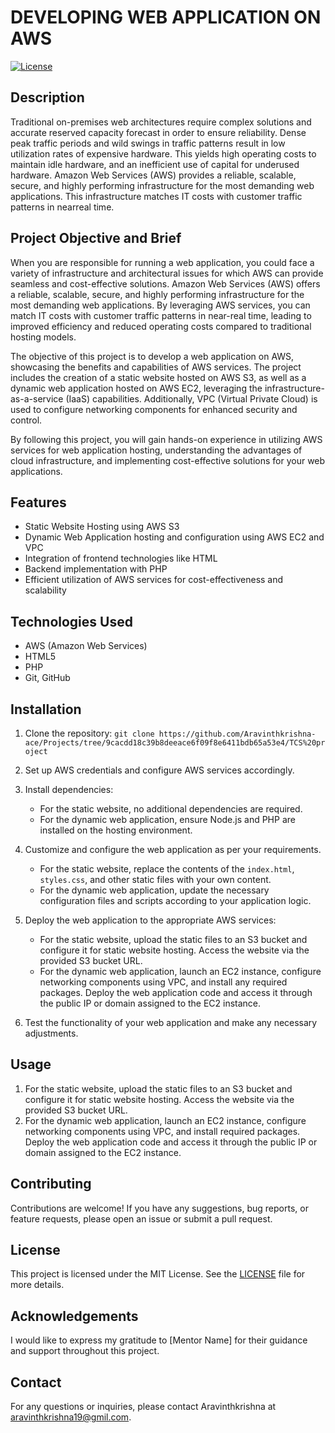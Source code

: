 #  DEVELOPING WEB APPLICATION ON AWS

[![License](https://img.shields.io/badge/license-MIT-blue.svg)](LICENSE)

## Description

Traditional on-premises web architectures require complex solutions and accurate reserved capacity forecast in order to ensure reliability. Dense peak traffic periods and wild swings in traffic patterns result in low utilization rates of expensive hardware. This yields high operating costs to maintain idle hardware, and an inefficient use of capital for underused hardware. Amazon Web Services (AWS) provides a reliable, scalable, secure, and highly performing infrastructure for the most demanding web applications. This infrastructure matches IT costs with customer traffic patterns in nearreal time.

## Project Objective and Brief

When you are responsible for running a web application, you could face a variety of infrastructure and architectural issues for which AWS can provide seamless and cost-effective solutions. Amazon Web Services (AWS) offers a reliable, scalable, secure, and highly performing infrastructure for the most demanding web applications. By leveraging AWS services, you can match IT costs with customer traffic patterns in near-real time, leading to improved efficiency and reduced operating costs compared to traditional hosting models.

The objective of this project is to develop a web application on AWS, showcasing the benefits and capabilities of AWS services. The project includes the creation of a static website hosted on AWS S3, as well as a dynamic web application hosted on AWS EC2, leveraging the infrastructure-as-a-service (IaaS) capabilities. Additionally, VPC (Virtual Private Cloud) is used to configure networking components for enhanced security and control.

By following this project, you will gain hands-on experience in utilizing AWS services for web application hosting, understanding the advantages of cloud infrastructure, and implementing cost-effective solutions for your web applications.

## Features

- Static Website Hosting using AWS S3
- Dynamic Web Application hosting and configuration using AWS EC2 and VPC
- Integration of frontend technologies like HTML
- Backend implementation with PHP
- Efficient utilization of AWS services for cost-effectiveness and scalability

## Technologies Used

- AWS (Amazon Web Services)
- HTML5
- PHP
- Git, GitHub

## Installation

1. Clone the repository: `git clone https://github.com/Aravinthkrishna-ace/Projects/tree/9cacdd18c39b8deeace6f09f8e6411bdb65a53e4/TCS%20project`
2. Set up AWS credentials and configure AWS services accordingly.
3. Install dependencies:
   - For the static website, no additional dependencies are required.
   - For the dynamic web application, ensure Node.js and PHP are installed on the hosting environment.
4. Customize and configure the web application as per your requirements.

   - For the static website, replace the contents of the `index.html`, `styles.css`, and other static files with your own content.
   - For the dynamic web application, update the necessary configuration files and scripts according to your application logic.

5. Deploy the web application to the appropriate AWS services:
   - For the static website, upload the static files to an S3 bucket and configure it for static website hosting. Access the website via the provided S3 bucket URL.
   - For the dynamic web application, launch an EC2 instance, configure networking components using VPC, and install any required packages. Deploy the web application code and access it through the public IP or domain assigned to the EC2 instance.

6. Test the functionality of your web application and make any necessary adjustments.

## Usage

1. For the static website, upload the static files to an S3 bucket and configure it for static website hosting. Access the website via the provided S3 bucket URL.
2. For the dynamic web application, launch an EC2 instance, configure networking components using VPC, and install required packages. Deploy the web application code and access it through the public IP or domain assigned to the EC2 instance.

## Contributing

Contributions are welcome! If you have any suggestions, bug reports, or feature requests, please open an issue or submit a pull request.

## License

This project is licensed under the MIT License. See the [LICENSE](LICENSE) file for more details.

## Acknowledgements

I would like to express my gratitude to [Mentor Name] for their guidance and support throughout this project.

## Contact

For any questions or inquiries, please contact Aravinthkrishna at aravinthkrishna19@gmil.com.
